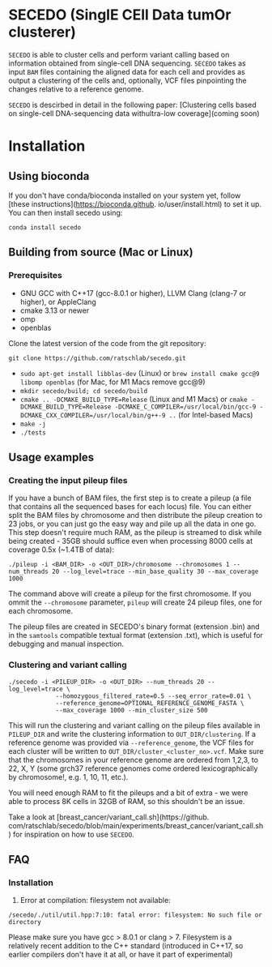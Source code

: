 # SECEDO (SinglE CEll Data tumOr clusterer)
`SECEDO` is able to cluster cells and perform variant calling based on information obtained from single-cell DNA 
sequencing. `SECEDO` takes as input `BAM` files containing the aligned data for each cell and provides as output a 
clustering of the cells and, optionally, VCF files pinpointing the changes relative to a reference genome.

`SECEDO` is descirbed in detail in the following paper: [Clustering cells based on single-cell DNA-sequencing data 
withultra-low coverage](coming soon)

# Installation
## Using bioconda
If you don't have conda/bioconda installed on your system yet, follow [these instructions](https://bioconda.github.
io/user/install.html) to set it up. You can then install secedo using:
```console
conda install secedo
```
## Building from source (Mac or Linux)
### Prerequisites
* GNU GCC with C++17 (gcc-8.0.1 or higher), LLVM Clang (clang-7 or higher), or AppleClang
* cmake 3.13 or newer
* omp
* openblas

Clone the latest version of the code from the git repository:
```console
git clone https://github.com/ratschlab/secedo.git
```
* `sudo apt-get install libblas-dev` (Linux) or `brew install cmake gcc@9 libomp openblas` (for Mac, for M1 Macs remove gcc@9)
* `mkdir secedo/build; cd secedo/build` 
* `cmake .. -DCMAKE_BUILD_TYPE=Release` (Linux and M1 Macs) or `cmake -DCMAKE_BUILD_TYPE=Release -DCMAKE_C_COMPILER=/usr/local/bin/gcc-9 -DCMAKE_CXX_COMPILER=/usr/local/bin/g++-9 ..` (for Intel-based Macs)
* `make -j`
* `./tests`

## Usage examples
### Creating the input pileup files
If you have a bunch of BAM files, the first step is to create a pileup (a file that contains all the sequenced bases for each locus) file. You can either split the BAM files by chromosome and then distribute the pileup creation to 23 jobs, or you can just go the easy way and pile up all the data in one go. This step doesn't require much RAM, as the pileup is streamed to disk while being created - 35GB should suffice even when processing 8000 cells at coverage 0.5x (~1.4TB of data):
```
./pileup -i <BAM_DIR> -o <OUT_DIR>/chromosome --chromosomes 1 --num_threads 20 --log_level=trace --min_base_quality 30 --max_coverage 1000
```
The command above will create a pileup for the first chromosome. If you ommit the `--chromosome` parameter, `pileup` will create 24 pileup files, one for each chromosome.

The pileup files are created in SECEDO's binary format (extension .bin) and in the `samtools` compatible textual format 
(extension .txt), which is useful for debugging and manual inspection.

### Clustering and variant calling
```
./secedo -i <PILEUP_DIR> -o <OUT_DIR> --num_threads 20 --log_level=trace \
             --homozygous_filtered_rate=0.5 --seq_error_rate=0.01 \
             --reference_genome=OPTIONAL_REFERENCE_GENOME_FASTA \
             --max_coverage 1000 --min_cluster_size 500
```

This will run the clustering and variant calling on the pileup files available in `PILEUP_DIR` and write the clustering information to `OUT_DIR/clustering`. If a reference genome was provided via `--reference_genome`, the VCF files for each cluster will be written to `OUT_DIR/cluster_<cluster_no>.vcf`. Make sure that the chromosomes in your reference genome are ordered from 1,2,3, to 22, X, Y (some grch37 reference genomes come ordered lexicographically by chromosome!, e.g. 1, 10, 11, etc.).

You will need enough RAM to fit the pileups and a bit of extra - we were able to process 8K cells in 32GB of RAM, so this shouldn't be an issue. 

Take a look at [breast_cancer/variant_call.sh](https://github.
com/ratschlab/secedo/blob/main/experiments/breast_cancer/variant_call.sh) for inspiration on how to use `SECEDO`.

## FAQ
### Installation
1. Error at compilation: filesystem not available:
```
/secedo/./util/util.hpp:7:10: fatal error: filesystem: No such file or directory
```
Please make sure you have gcc > 8.0.1 or clang > 7. Filesystem is a relatively recent addition to the C++ standard 
(introduced in C++17, so earlier compilers don't have it at all, or have it part of experimental)
